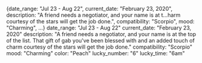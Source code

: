 {date_range: "Jul 23 - Aug 22", current_date: "February 23, 2020", description: "A friend needs a negotiator, and your name is at t…harm courtesy of the stars will get the job done.", compatibility: "Scorpio", mood: "Charming", …}
date_range: "Jul 23 - Aug 22"
current_date: "February 23, 2020"
description: "A friend needs a negotiator, and your name is at the top of the list. That gift of gab you've been blessed with and an added touch of charm courtesy of the stars will get the job done."
compatibility: "Scorpio"
mood: "Charming"
color: "Peach"
lucky_number: "6"
lucky_time: "6am"
